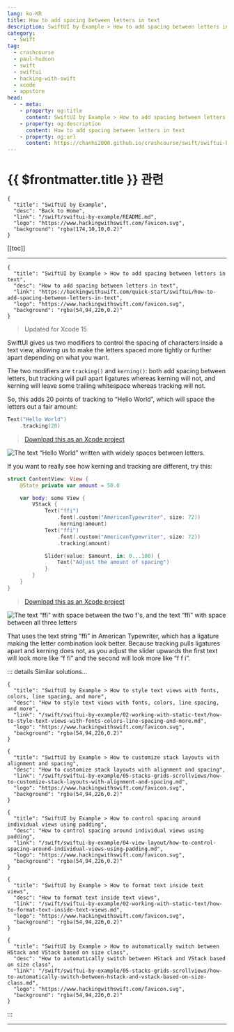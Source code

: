 ```yaml
---
lang: ko-KR
title: How to add spacing between letters in text
description: SwiftUI by Example > How to add spacing between letters in text
category:
  - Swift
tag: 
  - crashcourse
  - paul-hudson
  - swift
  - swiftui
  - hacking-with-swift
  - xcode
  - appstore
head:
  - - meta:
    - property: og:title
      content: SwiftUI by Example > How to add spacing between letters in text
    - property: og:description
      content: How to add spacing between letters in text
    - property: og:url
      content: https://chanhi2000.github.io/crashcourse/swift/swiftui-by-example/02-working-with-static-text/how-to-add-spacing-between-letters-in-text.html
---
```


# {{ $frontmatter.title }} 관련

```component VPCard
{
  "title": "SwiftUI by Example",
  "desc": "Back to Home",
  "link": "/swift/swiftui-by-example/README.md",
  "logo": "https://www.hackingwithswift.com/favicon.svg",
  "background": "rgba(174,10,10,0.2)"
}
```

[[toc]]

---

```component VPCard
{
  "title": "SwiftUI by Example > How to add spacing between letters in text",
  "desc": "How to add spacing between letters in text",
  "link": "https://hackingwithswift.com/quick-start/swiftui/how-to-add-spacing-between-letters-in-text",
  "logo": "https://www.hackingwithswift.com/favicon.svg",
  "background": "rgba(54,94,226,0.2)"
}
```

> Updated for Xcode 15

SwiftUI gives us two modifiers to control the spacing of characters inside a text view, allowing us to make the letters spaced more tightly or further apart depending on what you want.

The two modifiers are `tracking()` and `kerning()`: both add spacing between letters, but tracking will pull apart ligatures whereas kerning will not, and kerning will leave some trailing whitespace whereas tracking will not.

So, this adds 20 points of tracking to “Hello World”, which will space the letters out a fair amount:

```swift
Text("Hello World")
    .tracking(20)
```

> [<FontIcon icon="fas fa-file-zipper"/>Download this as an Xcode project](https://www.hackingwithswift.com/files/projects/swiftui/how-to-add-spacing-between-letters-in-text-1.zip)

![The text “Hello World” written with widely spaces between letters.](https://www.hackingwithswift.com/img/books/quick-start/swiftui/how-to-add-spacing-between-letters-in-text-1~dark.png)

If you want to really see how kerning and tracking are different, try this:

```swift
struct ContentView: View {
    @State private var amount = 50.0

    var body: some View {
        VStack {
            Text("ffi")
                .font(.custom("AmericanTypewriter", size: 72))
                .kerning(amount)
            Text("ffi")
                .font(.custom("AmericanTypewriter", size: 72))
                .tracking(amount)

            Slider(value: $amount, in: 0...100) {
                Text("Adjust the amount of spacing")
            }
        }
    }
}
```

> [<FontIcon icon="fas fa-file-zipper"/>Download this as an Xcode project](https://www.hackingwithswift.com/files/projects/swiftui/how-to-add-spacing-between-letters-in-text-2.zip)

![The text “ffi” with space between the two f's, and the text “ffi” with space between all three letters](https://www.hackingwithswift.com/img/books/quick-start/swiftui/how-to-add-spacing-between-letters-in-text-2~dark.png)

That uses the text string “ffi” in American Typewriter, which has a ligature making the letter combination look better. Because tracking pulls ligatures apart and kerning does not, as you adjust the slider upwards the first text will look more like “f fi” and the second will look more like “f f i”.

::: details Similar solutions…

```component VPCard
{
  "title": "SwiftUI by Example > How to style text views with fonts, colors, line spacing, and more",
  "desc": "How to style text views with fonts, colors, line spacing, and more",
  "link": "/swift/swiftui-by-example/02-working-with-static-text/how-to-style-text-views-with-fonts-colors-line-spacing-and-more.md",
  "logo": "https://www.hackingwithswift.com/favicon.svg",
  "background": "rgba(54,94,226,0.2)"
}
```

```component VPCard
{
  "title": "SwiftUI by Example > How to customize stack layouts with alignment and spacing",
  "desc": "How to customize stack layouts with alignment and spacing",
  "link": "/swift/swiftui-by-example/05-stacks-grids-scrollviews/how-to-customize-stack-layouts-with-alignment-and-spacing.md",
  "logo": "https://www.hackingwithswift.com/favicon.svg",
  "background": "rgba(54,94,226,0.2)"
}
```

```component VPCard
{
  "title": "SwiftUI by Example > How to control spacing around individual views using padding",
  "desc": "How to control spacing around individual views using padding",
  "link": "/swift/swiftui-by-example/04-view-layout/how-to-control-spacing-around-individual-views-using-padding.md",
  "logo": "https://www.hackingwithswift.com/favicon.svg",
  "background": "rgba(54,94,226,0.2)"
}
```

```component VPCard
{
  "title": "SwiftUI by Example > How to format text inside text views",
  "desc": "How to format text inside text views",
  "link": "/swift/swiftui-by-example/02-working-with-static-text/how-to-format-text-inside-text-views.md",
  "logo": "https://www.hackingwithswift.com/favicon.svg",
  "background": "rgba(54,94,226,0.2)"
}
```

```component VPCard
{
  "title": "SwiftUI by Example > How to automatically switch between HStack and VStack based on size class",
  "desc": "How to automatically switch between HStack and VStack based on size class",
  "link": "/swift/swiftui-by-example/05-stacks-grids-scrollviews/how-to-automatically-switch-between-hstack-and-vstack-based-on-size-class.md",
  "logo": "https://www.hackingwithswift.com/favicon.svg",
  "background": "rgba(54,94,226,0.2)"
}
```

:::

---

<TagLinks />
